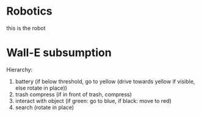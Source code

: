 # Robotics
this is the robot

# Wall-E subsumption

Hierarchy:
1. battery (if below threshold, go to yellow (drive towards yellow if visible, else rotate in place))
2. trash compress (if in front of trash, compress)
3. interact with object (if green: go to blue, if black: move to red)
4. search (rotate in place)